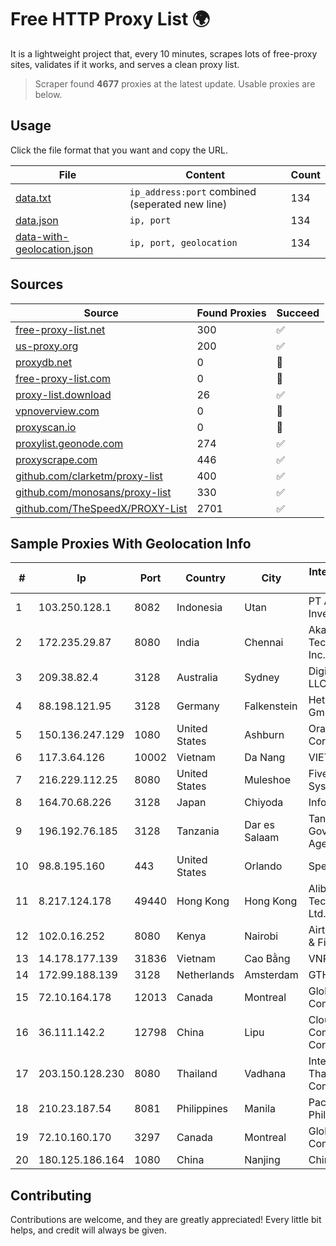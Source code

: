 
# Free HTTP Proxy List 🌍

It is a lightweight project that, every 10 minutes, scrapes lots of free-proxy sites, validates if it works, and serves a clean proxy list.


> Scraper found **4677** proxies at the latest update. Usable proxies are below.

## Usage

Click the file format that you want and copy the URL.


|File|Content|Count|
|----|-------|-----|
|[data.txt](https://raw.githubusercontent.com/themiralay/Proxy-List-World/master/data.txt)|`ip_address:port` combined (seperated new line)|134|
|[data.json](https://raw.githubusercontent.com/themiralay/Proxy-List-World/master/data.json)|`ip, port`|134|
|[data-with-geolocation.json](https://raw.githubusercontent.com/themiralay/Proxy-List-World/master/data-with-geolocation.json)|`ip, port, geolocation`|134|

## Sources

|Source|Found Proxies|Succeed|
|------|-------------|-------|
|[free-proxy-list.net](https://free-proxy-list.net)|300|✅|
|[us-proxy.org](https://www.us-proxy.org)|200|✅|
|[proxydb.net](http://proxydb.net)|0|🚫|
|[free-proxy-list.com](https://free-proxy-list.com/?page=&port=&type%5B%5D=http&type%5B%5D=https&up_time=0&search=Search)|0|🚫|
|[proxy-list.download](https://www.proxy-list.download/HTTP)|26|✅|
|[vpnoverview.com](https://vpnoverview.com/privacy/anonymous-browsing/free-proxy-servers)|0|🚫|
|[proxyscan.io](https://www.proxyscan.io)|0|🚫|
|[proxylist.geonode.com](https://proxylist.geonode.com/api/proxy-list?limit=300&page=1&sort_by=lastChecked&sort_type=desc&protocols=http,https)|274|✅|
|[proxyscrape.com](https://api.proxyscrape.com/v2/?request=displayproxies&protocol=http&timeout=10000&country=all&ssl=all&anonymity=all)|446|✅|
|[github.com/clarketm/proxy-list](https://raw.githubusercontent.com/clarketm/proxy-list/master/proxy-list-raw.txt)|400|✅|
|[github.com/monosans/proxy-list](https://raw.githubusercontent.com/monosans/proxy-list/main/proxies/http.txt)|330|✅|
|[github.com/TheSpeedX/PROXY-List](https://raw.githubusercontent.com/TheSpeedX/PROXY-List/master/http.txt)|2701|✅|


## Sample Proxies With Geolocation Info

|#|Ip|Port|Country|City|Internet Service Provider|
|-|--|----|-------|----|-------------------------|
|1|103.250.128.1|8082|Indonesia|Utan|PT Asri Global Investama|
|2|172.235.29.87|8080|India|Chennai|Akamai Technologies, Inc.|
|3|209.38.82.4|3128|Australia|Sydney|DigitalOcean, LLC|
|4|88.198.121.95|3128|Germany|Falkenstein|Hetzner Online GmbH|
|5|150.136.247.129|1080|United States|Ashburn|Oracle Corporation|
|6|117.3.64.126|10002|Vietnam|Da Nang|VIETTEL|
|7|216.229.112.25|8080|United States|Muleshoe|Five Area Systems, LLC|
|8|164.70.68.226|3128|Japan|Chiyoda|InfoSphere|
|9|196.192.76.185|3128|Tanzania|Dar es Salaam|Tanzania e-Government Agency|
|10|98.8.195.160|443|United States|Orlando|Spectrum|
|11|8.217.124.178|49440|Hong Kong|Hong Kong|Alibaba (US) Technology Co., Ltd.|
|12|102.0.16.252|8080|Kenya|Nairobi|Airtel KE Mobile & Fixed Internet|
|13|14.178.177.139|31836|Vietnam|Cao Bằng|VNPT|
|14|172.99.188.139|3128|Netherlands|Amsterdam|GTHost|
|15|72.10.164.178|12013|Canada|Montreal|GloboTech Communications|
|16|36.111.142.2|12798|China|Lipu|Cloud Computing Corporation|
|17|203.150.128.230|8080|Thailand|Vadhana|Internet Thailand Company Ltd|
|18|210.23.187.54|8081|Philippines|Manila|Pacific Internet Philippines, Inc.|
|19|72.10.160.170|3297|Canada|Montreal|GloboTech Communications|
|20|180.125.186.164|1080|China|Nanjing|Chinanet|



## Contributing

Contributions are welcome, and they are greatly appreciated! Every
little bit helps, and credit will always be given.

